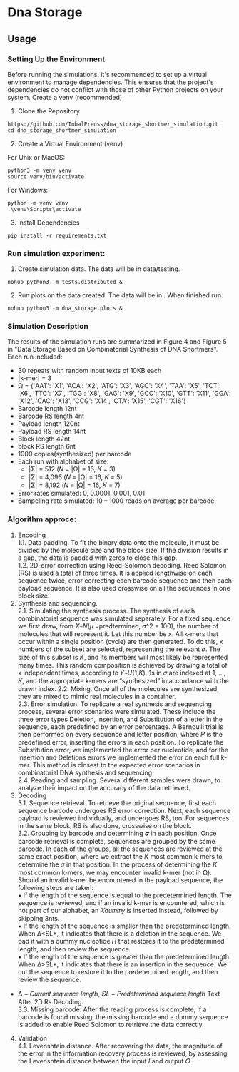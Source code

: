 # Dna Storage

## Usage
### Setting Up the Environment

Before running the simulations, it's recommended to set up a virtual environment to manage dependencies. This ensures that the project's dependencies do not conflict with those of other Python projects on your system.
Create a venv (recommended)
1. Clone the Repository
```console
https://github.com/InbalPreuss/dna_storage_shortmer_simulation.git
cd dna_storage_shortmer_simulation
```
2. Create a Virtual Environment (venv)

For Unix or MacOS:
```console
python3 -m venv venv
source venv/bin/activate
```

For Windows:
```console
python -m venv venv
.\venv\Scripts\activate
```

3. Install Dependencies
```console
pip install -r requirements.txt
```


### Run simulation experiment:
1. Create simulation data. The data will be in data/testing.
```console
nohup python3 -m tests.distributed &
```
2. Run plots on the data created. The data will be in .
When finished run:
```console
nohup python3 -m dna_storage.plots &
```

### Simulation Description
The results of the simulation runs are summarized in Figure 4 and Figure 5 in "Data Storage Based on Combinatorial Synthesis of DNA Shortmers".
Each run included:
* 30 repeats with random input texts of 10KB each
* |k-mer| = 3
* Ω = {'AAT': 'X1',
       'ACA': 'X2',
       'ATG': 'X3',
       'AGC': 'X4',
       'TAA': 'X5',
       'TCT': 'X6',
       'TTC': 'X7',
       'TGG': 'X8',
       'GAG': 'X9',
       'GCC': 'X10',
       'GTT': 'X11',
       'GGA': 'X12',
       'CAC': 'X13',
       'CCG': 'X14',
       'CTA': 'X15',
       'CGT': 'X16'}
* Barcode length 12nt
* Barcode RS length 4nt
* Payload length 120nt
* Payload RS length 14nt
* Block length 42nt
* block RS length 6nt
* 1000 copies(synthesized) per barcode
* Each run with alphabet of size:
  * |Σ| = 512 (𝑁 = |Ω| = 16, 𝐾 = 3)
  * |Σ| = 4,096 (𝑁 = |Ω| = 16, 𝐾 = 5)
  * |Σ| = 8,192 (𝑁 = |Ω| = 16, 𝐾 = 7)
* Error rates simulated: 0, 0.0001, 0.001, 0.01
* Sampeling rate simulated: 10 – 1000 reads on average per barcode

### Algorithm approce:
1. Encoding  
1.1. Data padding. To fit the binary data onto the molecule, it must be divided by the molecule size and the block size. If the division results in a gap, the data is padded with zeros to close this gap.  
1.2. 2D-error correction using Reed-Solomon decoding. Reed Solomon (RS) is used a total of three times. It is applied lengthwise on each sequence twice, error correcting each barcode sequence and then each payload sequence. It is also used crosswise on all the sequences in one block size.   
2. Synthesis and sequencing.    
2.1. Simulating the synthesis process. The synthesis of each combinatorial sequence was simulated separately.
For a fixed sequence we first draw, from 𝑋`~`𝑁(𝜇 =predtermined, 𝜎^2 = 100), the number of molecules that will represent it. Let this number be x. All k-mers that occur within a single position (cycle) are then generated. To do this, x numbers of the subset are selected, representing the relevant 𝜎. The size of this 
subset is 𝐾, and its members will most likely be represented many times. This random composition is achieved by drawing a total of x independent times, according to 𝑌`~`𝑈(1,𝐾). 1s in 𝜎 are indexed at 1, …, 𝐾, and the appropriate k-mers are “synthesized” in accordance with the drawn index. 
2.2. Mixing. Once all of the molecules are synthesized, they are mixed to mimic real molecules in a container.  
2.3. Error simulation. To replicate a real synthesis and sequencing process, several error scenarios were simulated. These include the three error types Deletion, Insertion, and Substitution of a letter in the sequence, each predefined by an error percentage. A Bernoulli trial is then performed on every sequence and letter position, where 𝑃 is the predefined error, inserting the errors in each position. To replicate the Substitution error, we implemented the error per nucleotide, and for the Insertion and Deletions errors we implemented 
the error on each full k-mer. This method is closest to the expected error scenarios in combinatorial DNA synthesis and sequencing.  
2.4. Reading and sampling. Several different samples were drawn, to analyze their impact on the accuracy of 
the data retrieved.
3. Decoding  
3.1. Sequence retrieval. To retrieve the original sequence, first each sequence barcode undergoes RS error correction. Next, each sequence payload is reviewed individually, and undergoes RS, too. For sequences in the same block, RS is also done, crosswise on the block.  
3.2. Grouping by barcode and determining 𝝈 in each position. Once barcode retrieval is complete, sequences are grouped by the same barcode. In each of the groups, all the sequences are reviewed at the same exact position, where we extract the 𝐾 most common k-mers to determine the 𝜎 in that position. In the process of determining the 𝐾 most common k-mers, we may encounter invalid k-mer (not in Ω). Should an invalid k-mer be encountered in the payload sequence, the following steps are taken:  
• If the length of the sequence is equal to the predetermined length. The sequence is reviewed, and if an invalid k-mer is encountered, which is not part of our alphabet, an 𝑋𝑑𝑢𝑚𝑚𝑦 is inserted instead, followed by skipping 3nts.  
• If the length of the sequence is smaller than the predetermined length. When Δ<SL*, it indicates that there is a deletion in the sequence. We pad it with a dummy nucleotide 𝑅 that restores it to the predetermined length, and then review the sequence.   
• If the length of the sequence is greater than the predetermined length. When Δ>SL*, it indicates that there is an insertion in the sequence. We cut the sequence to restore it to the predetermined length, and then review the sequence.   
* Δ − 𝐶𝑢𝑟𝑟𝑒𝑛𝑡 𝑠𝑒𝑞𝑢𝑒𝑛𝑐𝑒 𝑙𝑒𝑛𝑔𝑡ℎ, 𝑆𝐿 − 𝑃𝑟𝑒𝑑𝑒𝑡𝑒𝑟𝑚𝑖𝑛𝑒𝑑 𝑠𝑒𝑞𝑢𝑒𝑛𝑐𝑒 𝑙𝑒𝑛𝑔𝑡ℎ
Text After 2D Rs Decoding.  
3.3. Missing barcode. After the reading process is complete, if a barcode is found missing, the missing barcode and a dummy sequence is added to enable Reed Solomon to retrieve the data correctly.   
4. Validation  
4.1. Levenshtein distance. After recovering the data, the magnitude of the error in the information recovery process is reviewed, by assessing the Levenshtein distance between the input 𝐼 and output 𝑂.

